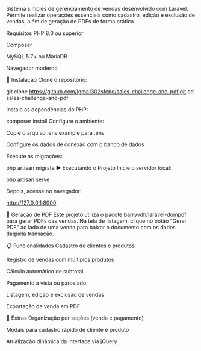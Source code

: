 Sistema simples de gerenciamento de vendas desenvolvido com Laravel. Permite realizar operações essenciais como cadastro, edição e exclusão de vendas, além de geração de PDFs de forma prática.

Requisitos
PHP 8.0 ou superior

Composer

MySQL 5.7+ ou MariaDB

Navegador moderno

🚀 Instalação
Clone o repositório:

git clone https://github.com/lgma1302sfcpo/sales-challenge-and-pdf.git
cd sales-challenge-and-pdf



Instale as dependências do PHP:

composer install
Configure o ambiente:

Copie o arquivo .env.example para .env

Configure os dados de conexão com o banco de dados

Execute as migrações:


php artisan migrate
▶️ Executando o Projeto
Inicie o servidor local:

php artisan serve


Depois, acesse no navegador:

http://127.0.0.1:8000


🧾 Geração de PDF
Este projeto utiliza o pacote barryvdh/laravel-dompdf para gerar PDFs das vendas.
Na tela de listagem, clique no botão "Gerar PDF" ao lado de uma venda para baixar o documento com os dados daquela transação.

📋 Funcionalidades
Cadastro de clientes e produtos

Registro de vendas com múltiplos produtos

Cálculo automático de subtotal

Pagamento à vista ou parcelado

Listagem, edição e exclusão de vendas

Exportação de venda em PDF

🧪 Extras
Organização por seções (venda e pagamento)

Modais para cadastro rápido de cliente e produto

Atualização dinâmica da interface via jQuery

